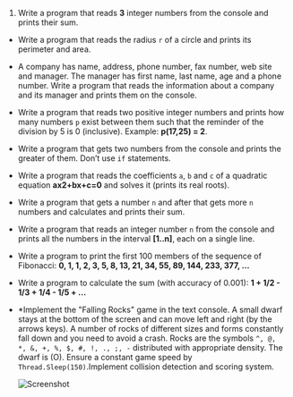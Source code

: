 1. Write a program that reads **3** integer numbers from the console and prints their sum.
*	Write a program that reads the radius `r` of a circle and prints its perimeter and area.
*	A company has name, address, phone number, fax number, web site and manager. The manager has first name, last name, age and a phone number. Write a program that reads the information about a company and its manager and prints them on the console.
*	Write a program that reads two positive integer numbers and prints how many numbers `p` exist between them such that the reminder of the division by 5 is 0 (inclusive). Example: **p(17,25) = 2**.
*	Write a program that gets two numbers from the console and prints the greater of them. Don’t use `if` statements.
*	Write a program that reads the coefficients `a`, `b` and `c` of a quadratic equation **ax2+bx+c=0** and solves it (prints its real roots).
*	Write a program that gets a number `n` and after that gets more `n` numbers and calculates and prints their sum. 
*	Write a program that reads an integer number `n` from the console and prints all the numbers in the interval **[1..n]**, each on a single line.
*	Write a program to print the first 100 members of the sequence of Fibonacci: **0, 1, 1, 2, 3, 5, 8, 13, 21, 34, 55, 89, 144, 233, 377, …**
*	Write a program to calculate the sum (with accuracy of 0.001): **1 + 1/2 - 1/3 + 1/4 - 1/5 + ...**
*	*Implement the "Falling Rocks" game in the text console. A small dwarf stays at the bottom of the screen and can move left and right (by the arrows keys). A number of rocks of different sizes and forms constantly fall down and you need to avoid a crash. Rocks are the symbols `^, @, *, &, +, %, $, #, !, ., ;, -` distributed with appropriate density. The dwarf is (O). Ensure a constant game speed by `Thread.Sleep(150)`.Implement collision detection and scoring system.

    ![Screenshot](https://raw.github.com/yangra/TelerikAcademy/master/Programming/CSharpPartOne/04.ConsoleInputOutput/11.JustStones/rocks.png)
